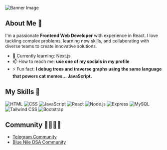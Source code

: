 
![Banner Image](https://i.imgur.com/sk8B7k8.png)

## About Me 🚀

I'm a passionate **Frontend Web Developer** with experience in React. I love tackling complex problems, learning new skills, and collaborating with diverse teams to create innovative solutions.

- 🌱 Currently learning: Next.js
- 📫 How to reach me: **use one of my socials in my profile**
- ⚡ Fun fact: **I debug trees and traverse graphs using the same language that powers cat memes... JavaScript.**

## My Skills 🧠

![HTML](https://img.shields.io/badge/-HTML-E34F26?style=flat-square&logo=html5&logoColor=white)
![CSS](https://img.shields.io/badge/-CSS-1572B6?style=flat-square&logo=css3&logoColor=white)
![JavaScript](https://img.shields.io/badge/-JavaScript-F7DF1E?style=flat-square&logo=javascript&logoColor=black)
![React](https://img.shields.io/badge/-React-61DAFB?style=flat-square&logo=react&logoColor=black)
![Node.js](https://img.shields.io/badge/-Node.js-339933?style=flat-square&logo=node.js&logoColor=white)
![Express](https://img.shields.io/badge/-Express-000000?style=flat-square&logo=express&logoColor=white)
![MySQL](https://img.shields.io/badge/-MySQL-4479A1?style=flat-square&logo=mysql&logoColor=white)
![Tailwind CSS](https://img.shields.io/badge/-Tailwind%20CSS-38B2AC?style=flat-square&logo=tailwind-css&logoColor=white)
![Bootstrap](https://img.shields.io/badge/-Bootstrap-7952B3?style=flat-square&logo=bootstrap&logoColor=white)


## Community 👨‍👩‍👧‍👦

- [Telegram Community](https://t.me/aydus_journal)
- [Blue Nile DSA Community](https://t.me/BlueNileDSA_Community)


